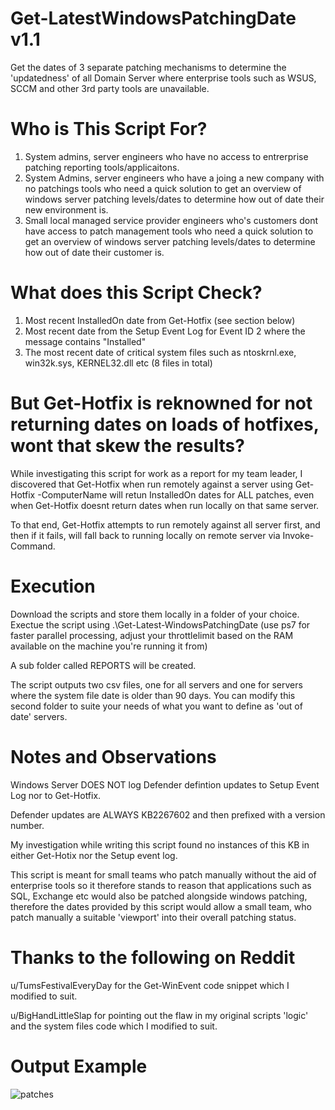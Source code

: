 # Get-LatestWindowsPatchingDate v1.1
Get the dates of 3 separate patching mechanisms to determine the 'updatedness' of all Domain Server where enterprise tools such as WSUS, SCCM and other 3rd party tools are unavailable.

# Who is This Script For?
1. System admins, server engineers who have no access to entrerprise patching reporting tools/applicaitons.
2. System Admins, server engineers who have a joing a new company with no patchings tools who need a quick solution to get an overview of windows server patching levels/dates to determine how out of date their new environment is.
3. Small local managed service provider engineers who's customers dont have access to patch management tools who need a quick solution to get an overview of windows server patching levels/dates to determine how out of date their customer is.

# What does this Script Check?
1. Most recent InstalledOn date from Get-Hotfix (see section below)
2. Most recent date from the Setup Event Log for Event ID 2 where the message contains "Installed"
3. The most recent date of critical system files such as ntoskrnl.exe, win32k.sys, KERNEL32.dll etc (8 files in total)

# But Get-Hotfix is reknowned for not returning dates on loads of hotfixes, wont that skew the results?
While investigating this script for work as a report for my team leader, I discovered that Get-Hotfix when run remotely against a server using Get-Hotfix -ComputerName <remote server> will retun InstalledOn dates for ALL patches, even when Get-Hotfix doesnt return dates when run locally on that same server.

To that end, Get-Hotfix attempts to run remotely against all server first, and then if it fails, will fall back to running locally on remote server via Invoke-Command.
  
# Execution
Download the scripts and store them locally in a folder of your choice.
Exectue the script using .\Get-Latest-WindowsPatchingDate (use ps7 for faster parallel processing, adjust your throttlelimit based on the RAM available on the machine you're running it from)

A sub folder called REPORTS will be created.

The script outputs two csv files, one for all servers and one for servers where the system file date is older than 90 days.
You can modify this second folder to suite your needs of what you want to define as 'out of date' servers.

# Notes and Observations
Windows Server DOES NOT log Defender defintion updates to Setup Event Log nor to Get-Hotfix.

  Defender updates are ALWAYS KB2267602 and then prefixed with a version number.
  
  My investigation while writing this script found no instances of this KB in either Get-Hotix nor the Setup event log.

  This script is meant for small teams who patch manually without the aid of enterprise tools so it therefore stands to reason that applications such as SQL, Exchange etc would also be patched alongside windows patching, therefore the dates provided by this script would allow a small team, who patch manually a suitable 'viewport' into their overall patching status.
  
# Thanks to the following on Reddit
u/TumsFestivalEveryDay for the Get-WinEvent code snippet which I modified to suit.

u/BigHandLittleSlap for pointing out the flaw in my original scripts 'logic' and the system files code which I modified to suit.

# Output Example
![patches](https://i.imgur.com/CMWyWDI.png)
